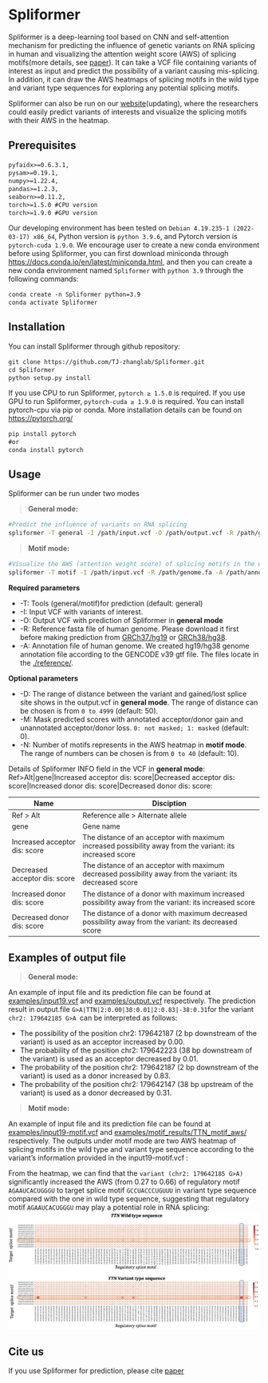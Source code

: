 # Spliformer

Spliformer is a deep-learning tool based on CNN and self-attention mechanism for predicting the influence of genetic variants on RNA splicing in human and visualizing the attention weight score (AWS) of splicing motifs(more details, see [paper](paperlink)). It can take a VCF file containing variants of interest as input and predict the possibility of a variant causing mis-splicing. In addition, it can draw the AWS heatmaps of splicing motifs in the wild type and variant type sequences for exploring any potential splicing motifs.

Spliformer can also be run on our [website](weblink)(updating), where the researchers could easily predict variants of interests and visualize the splicing motifs with their AWS in the heatmap.
## Prerequisites
```
pyfaidx>=0.6.3.1,
pysam>=0.19.1,
numpy>=1.22.4,
pandas>=1.2.3,
seaborn>=0.11.2,
torch>=1.5.0 #CPU version
torch>=1.9.0 #GPU version
```
Our developing environment has been tested on ```Debian 4.19.235-1 (2022-03-17) x86_64```, Python version is ```python 3.9.6```, and Pytorch version is ```pytorch-cuda 1.9.0```.
We encourage user to create a new conda environment before using Spliformer, you can first download miniconda through <https://docs.conda.io/en/latest/miniconda.html>, and then you can create a new conda environment named ```Spliformer```  with ```python 3.9``` through the following commands:
```
conda create -n Spliformer python=3.9
conda activate Spliformer
```

## Installation
You can install Spliformer through github repository:
```
git clone https://github.com/TJ-zhanglab/Spliformer.git
cd Spliformer
python setup.py install
```
If you use CPU to run Spliformer, ```pytorch ≥ 1.5.0``` is required. If you use GPU to run Spliformer, ```pytorch-cuda ≥ 1.9.0``` is required. You can install pytorch-cpu via pip or conda. More installation details can be found on <https://pytorch.org/>
```
pip install pytorch
#or
conda install pytorch
```

## Usage
Spliformer can be  run under two modes
> **General mode:**
```sh
#Predict the influence of variants on RNA splicing
spliformer -T general -I /path/input.vcf -O /path/output.vcf -R /path/genome.fa -A /path/annotation.txt
```
> **Motif mode:**
```sh
#Visualize the AWS (attention weight score) of splicing motifs in the wild type and variant type sequences.
spliformer -T motif -I /path/input.vcf -R /path/genome.fa -A /path/annotation.txt 
```
**Required parameters**

-   -T: Tools (general/motif)for prediction (default: general)
-   -I: Input VCF with variants of interest.
-   -O: Output VCF with prediction of Spliformer in **general mode**
-   -R: Reference fasta file of human genome. Please download it first before making prediction from [GRCh37/hg19](http://hgdownload.cse.ucsc.edu/goldenPath/hg19/bigZips/hg19.fa.gz) or [GRCh38/hg38](http://hgdownload.cse.ucsc.edu/goldenPath/hg38/bigZips/hg38.fa.gz).
-   -A: Annotation file of human genome.  We created hg19/hg38 genome annotation file according to the GENCODE v39 gtf file. The files locate in the [./reference/](https://github.com/TJ-zhanglab/Spliformer/tree/main/reference).

**Optional parameters**

-   -D: The range of distance between the variant and gained/lost splice site shows in the output.vcf in **general mode**. The range of distance can be chosen is from ```0 to 4999``` (default: 50).
-   -M: Mask predicted scores with annotated acceptor/donor gain and unannotated acceptor/donor loss. ```0: not masked; 1: masked``` (default: 0).
-   -N: Number of motifs represents in the AWS heatmap in **motif mode**. The range of numbers can be chosen is from ```0 to 40``` (default: 10).

Details of Spliformer INFO field in the VCF in **general mode**: Ref>Alt|gene|Increased acceptor dis: score|Decreased acceptor dis: score|Increased donor dis: score|Decreased donor dis: score:

|Name                          |Disciption                         |
|-------------------------------|-----------------------------|
|Ref > Alt            |Reference alle > Alternate allele            |
|gene            |Gene name            |
|Increased acceptor dis: score|The distance of an acceptor with maximum increased possibility away from the variant: its increased score|
|Decreased acceptor dis: score|The distance of an acceptor with maximum decreased possibility away from the variant: its decreased score|
|Increased donor dis: score|The distance of a donor with maximum increased possibility away from the variant: its increased score|
|Decreased donor dis: score|The distance of a donor with maximum decreased possibility away from the variant: its decreased score|

## Examples of output file

>  **General mode:**

An example of input file and its prediction file can be found at [examples/input19.vcf](https://github.com/TJ-zhanglab/Spliformer/tree/main/examples) and [examples/output.vcf](https://github.com/TJ-zhanglab/Spliformer/tree/main/examples) respectively.  The prediction result in output.file ```G>A|TTN|2:0.00|38:0.01|2:0.83|-38:0.31```for the variant ```chr2: 179642185 G>A ```can be interpreted as follows:

-   The possibility of the position chr2: 179642187 (2 bp downstream of the variant) is used as an acceptor increased by 0.00.
-   The probability of the position chr2: 179642223 (38 bp downstream of the variant) is used as an acceptor decreased by 0.01.
-   The probability of the position chr2: 179642187 (2 bp downstream of the variant) is used as a donor increased by 0.83.
-   The probability of the position chr2: 179642147 (38 bp upstream of the variant) is used as a donor decreased by 0.31.

>**Motif mode:**

An example of input file and its prediction file can be found at [examples/input19-motif.vcf](https://github.com/TJ-zhanglab/Spliformer/tree/main/examples) and [examples/motif_results/TTN_motif_aws/](https://github.com/TJ-zhanglab/Spliformer/tree/main/examples/motif_results/TTN_motif_aws) respectively.  The outputs under motif mode are two AWS heatmap of splicing motifs in the wild type and variant type sequence according to the variant’s information provided in the input19-motif.vcf :

From the heatmap, we can find that the ```variant (chr2: 179642185 G>A)``` significantly increased the AWS (from 0.27 to 0.66) of regulatory motif ```AGAAUCACUGGGU``` to target splice motif ```GCCUACCCUGUUU``` in variant type sequence compared with the one in wild type sequence, suggesting that regulatory motif ```AGAAUCACUGGGU``` may play a potential role in RNA splicing:
![image](https://github.com/TJ-zhanglab/Spliformer/blob/main/TTN_motif.png)
## Cite us
If you use Spliformer for prediction, please cite [paper](link)
